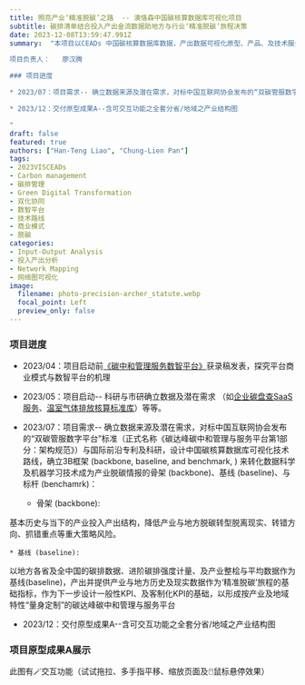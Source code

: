```yaml
---
title: 照亮产业‘精准脱碳’之路  -- 澳恪森中国碳核算数据库可视化项目
subtitle: 碳排清单结合投入产出金流数据助地方与行业‘精准脱碳’旅程决策
date: 2023-12-08T13:59:47.991Z
summary:  "本项目以CEADs 中国碳核算数据库数据，产出数据可视化原型、产品、及技术服务。

项目负责人：   廖汉腾

### 项目迸度

* 2023/07：项目需求-- 确立数据来源及潜在需求，对标中国互联网协会发布的“双碳管服数字平台”标准（正式名称《碳达峰碳中和管理与服务平台第1部分：架构规范》）与国际前沿专利及科研，设计中国碳核算数据库可视化技术路线，确立3B框架 (backbone, baseline, and benchmark, ) 来转化数据科学及机器学习技术成为产业脱碳情报的骨架 (backbone)、基线 (baseline)、与标杆 (benchamrk)：

* 2023/12：交付原型成果A--含可交互功能之全套分省/地域之产业结构图

"
draft: false
featured: true
authors: ["Han-Teng Liao", "Chung-Lien Pan"]
tags:
- 2023VISCEADs
- Carbon management
- 碳排管理
- Green Digital Transformation
- 双化协同  
- 数智平台
- 技术路线
- 商业模式
- 脱碳
categories:
- Input-Output Analysis
- 投入产出分析
- Network Mapping
- 网络图可视化
image:
  filename: photo-precision-archer_statute.webp
  focal_point: Left
  preview_only: false
---
```

<style>
.info-vis {
    width: 100vw;
    height: 100vh;
}</style>


### 项目迸度

* 2023/04：项目启动前[《碳中和管理服务数智平台》](https://oxon8.netlify.app/post/2023-02-20-smart-digital-platforms-carbon-neutral-management-services/)获录稿发表，探究平台商业模式与数智平台的机理

* 2023/05：项目启动-- 科研与市研确立数据及潜在需求 （如[企业碳盘查SaaS服务](https://www.skyco2.com/ncem/index.html)、[温室气体排放核算标准库](https://www.skyco2.com/)）等等。

* 2023/07：项目需求-- 确立数据来源及潜在需求，对标中国互联网协会发布的“双碳管服数字平台”标准（正式名称《碳达峰碳中和管理与服务平台第1部分：架构规范》）与国际前沿专利及科研，设计中国碳核算数据库可视化技术路线，确立3B框架 (backbone, baseline, and benchmark, ) 来转化数据科学及机器学习技术成为产业脱碳情报的骨架 (backbone)、基线 (baseline)、与标杆 (benchamrk)：

    * 骨架 (backbone):

基本历史与当下的产业投入产出结构，降低产业与地方脱碳转型脱离现实、转错方向、抓错重点等重大策略风险。

    * 基线 (baseline):

以地方各省及全中国的碳排数据、进阶碳排强度计量、及产业整桧与平均数据作为基线(baseline)，产出并提供产业与地方历史及现实数据作为‘精准脱碳’旅程的基础指标，作为下一步设计一般性KPI、及客制化KPI的基础，以形成按产业及地域特性“量身定制”的碳达峰碳中和管理与服务平台

* 2023/12：交付原型成果A--含可交互功能之全套分省/地域之产业结构图


### 项目原型成果A展示


<div class="info-vis alert alert-success d-flex align-items-center" role="alert">
	<div class="text-success">此图有🪄交互功能（试试拖拉、多手指平移、缩放页面及🖱️鼠标悬停效果）</div>
	<!-- Info-vis Main Part-->
	<div class="row align-items-center" >
	<div class="col-10"  height="100vh" >
		<!-- Iframe Content -->
		<iframe id="iframeContent" height="100%" width="100%" style="border:none;"></iframe>
	</div>
		<div class="col-2 order-first"  height="100vh" style="background-color:lightgray;">
			<!-- Region Input -->
			<label for="RegionInput" class="form-label fs-3">地域</label>
			<input  value="" class="form-control" list="RegionOptions" id="RegionInput" placeholder="输选地方...">
			<datalist id="RegionOptions"><option data-id="BJ" name="北京 BJ" value="北京 BJ"><option data-id="TJ" name="天津 TJ" value="天津 TJ"><option data-id="HE" name="河北 HE" value="河北 HE"><option data-id="SX" name="山西 SX" value="山西 SX"><option data-id="NM" name="内蒙古 NM" value="内蒙古 NM"><option data-id="LN" name="辽宁 LN" value="辽宁 LN"><option data-id="JL" name="吉林 JL" value="吉林 JL"><option data-id="HL" name="黑龙江 HL" value="黑龙江 HL"><option data-id="SH" name="上海 SH" value="上海 SH"><option data-id="JS" name="江苏 JS" value="江苏 JS"><option data-id="ZJ" name="浙江 ZJ" value="浙江 ZJ"><option data-id="AH" name="安徽 AH" value="安徽 AH"><option data-id="FJ" name="福建 FJ" value="福建 FJ"><option data-id="JX" name="江西 JX" value="江西 JX"><option data-id="SD" name="山东 SD" value="山东 SD"><option data-id="HA" name="河南 HA" value="河南 HA"><option data-id="HB" name="湖北 HB" value="湖北 HB"><option data-id="HN" name="湖南 HN" value="湖南 HN"><option data-id="GD" name="广东 GD" value="广东 GD"><option data-id="GX" name="广西 GX" value="广西 GX"><option data-id="HI" name="海南 HI" value="海南 HI"><option data-id="CQ" name="重庆 CQ" value="重庆 CQ"><option data-id="SC" name="四川 SC" value="四川 SC"><option data-id="GZ" name="贵州 GZ" value="贵州 GZ"><option data-id="YN" name="云南 YN" value="云南 YN"><option data-id="XZ" name="西藏 XZ" value="西藏 XZ"><option data-id="SN" name="陕西 SN" value="陕西 SN"><option data-id="GS" name="甘肃 GS" value="甘肃 GS"><option data-id="QH" name="青海 QH" value="青海 QH"><option data-id="NX" name="宁夏 NX" value="宁夏 NX"><option data-id="XJ" name="新疆 XJ" value="新疆 XJ"></datalist>
			<!-- Year Input -->
			<label for="YearInput" class="form-label fs-3">时间</label>
			<input value="201" class="form-control" list="YearOptions" id="YearInput" placeholder="输选年度">
			<datalist id="YearOptions"><option value="2017new"><option value="2017"><option value="2015">	<option value="2012"></datalist>
			<!-- Button-->
			<button onclick="loadIframe()" type="button" class="btn btn-outline-primary">读取可视化页面</button><br/>
			<h8>选定地域及时间，读取产业投入产出关系结构，及其碳排强度及量。</h8>
			<figcaption class="alert alert-info">
				<cite>廖汉腾. (2023). 中国各省精准脱碳图谱：高碳排主要产业及其关系网. Oxford Roadmapping 澳恪森数智科技服务(广州)有限公司. <br/>注：此图将发表，在发表前请勿正式引用。</cite>
			</figcaption>
			<!-- Filename-->
			<div id='Filename'  class="alert alert-dark text-end fs-6"></div>
		</div>
	</div>
</div>

<!-- Custom javascript for loading Frame -->
<script>
    function updateDiv(inputID, formattedStringFilename)
    { 
        document.getElementById(inputID).innerHTML = formattedStringFilename ;
    } 
function loadIframe() {
  var inputReg = document.getElementById('RegionInput').value;  
  var listReg = document.getElementById('RegionOptions');
  var inputRegID = listReg.options.namedItem( inputReg ).getAttribute('data-id');  
  var inputYear = document.getElementById('YearInput').value;
  var iframe = document.getElementById('iframeContent');
  var indicator = '_R69_';
  var perc = 5;
  var locale = 'zh-hans';
  var formattedStringFilename = `./visualization/NetVis-${inputRegID}.${inputYear}-${indicator}.${perc}.${locale}.html`;
  updateDiv ('Filename', formattedStringFilename);
  iframe.src = formattedStringFilename;
}</script>


### 项目负责人
廖汉腾

---

### 关于澳恪森数智科技

澳恪森数智科技，简称Oxon8，全名为澳恪森数智科技服务（广州）有限公司，创新数智平台与绿色金融科技的设计，助组织与个人的双化协同发展及精准脱碳之旅。

![icon.webp](icon.webp)

澳恪森Oxon8为行业﹑智库﹑政府等提供基于专利分析﹑科学计量﹑知识图谱等等数据情报，合作开展集科技研发﹑科技服务﹑成果转化﹑系统集成﹑人才培养﹑等科技创新公共及商业服务，运用前瞻情报连结在地及全球网络。


